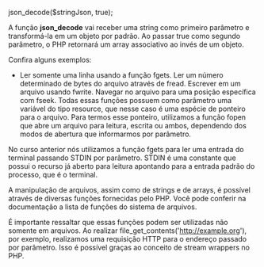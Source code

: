 json_decode($stringJson, true);


A função **json_decode** vai receber uma string como primeiro parâmetro e transformá-la em um objeto por padrão. Ao passar true como segundo parâmetro, o PHP retornará um array associativo ao invés de um objeto.

Confira alguns exemplos:

- Ler somente uma linha usando a função fgets.
Ler um número determinado de bytes do arquivo através de fread.
Escrever em um arquivo usando fwrite.
Navegar no arquivo para uma posição específica com fseek.
Todas essas funções possuem como parâmetro uma variável do tipo resource, que nesse caso é uma espécie de ponteiro para o arquivo. Para termos esse ponteiro, utilizamos a função fopen que abre um arquivo para leitura, escrita ou ambos, dependendo dos modos de abertura que informarmos por parâmetro.

No curso anterior nós utilizamos a função fgets para ler uma entrada do terminal passando STDIN por parâmetro. STDIN é uma constante que possui o recurso já aberto para leitura apontando para a entrada padrão do processo, que é o terminal.

A manipulação de arquivos, assim como de strings e de arrays, é possível através de diversas funções fornecidas pelo PHP. Você pode conferir na documentação a lista de funções do sistema de arquivos.

É importante ressaltar que essas funções podem ser utilizadas não somente em arquivos. Ao realizar file_get_contents('http://example.org'), por exemplo, realizamos uma requisição HTTP para o endereço passado por parâmetro. Isso é possível graças ao conceito de stream wrappers no PHP.

